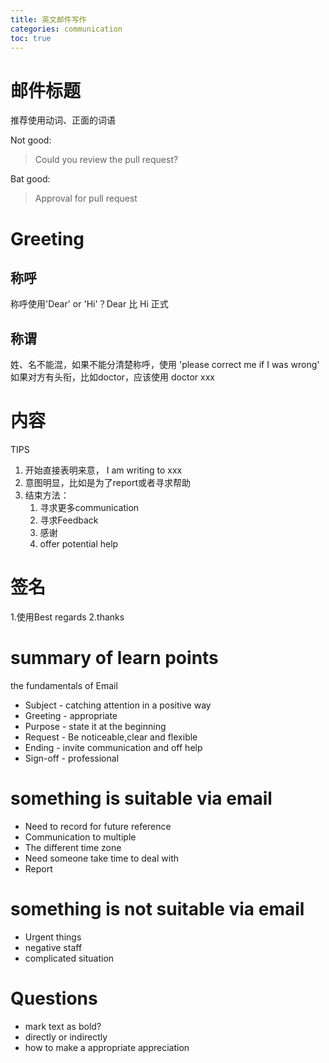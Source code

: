 ```yaml
---
title: 英文邮件写作
categories: communication
toc: true
---
```


# 邮件标题

推荐使用动词、正面的词语

Not good:

> Could you review the pull request?

Bat good:

> Approval for pull request

# Greeting

## 称呼

称呼使用'Dear' or 'Hi'？Dear 比 Hi 正式


## 称谓

姓、名不能混，如果不能分清楚称呼，使用 'please correct me if I was wrong'
如果对方有头衔，比如doctor，应该使用 doctor xxx

# 内容

TIPS

1. 开始直接表明来意， I am writing to xxx
2. 意图明显，比如是为了report或者寻求帮助
3. 结束方法：
    1. 寻求更多communication
    2. 寻求Feedback
    3. 感谢
    4. offer potential help
    
# 签名

1.使用Best regards
2.thanks

# summary of learn points

the fundamentals of Email

- Subject - catching attention in a positive way
- Greeting - appropriate
- Purpose - state it at the beginning 
- Request - Be noticeable,clear and flexible
- Ending - invite communication and off help 
- Sign-off - professional

# something is suitable via email

- Need to record for future reference
- Communication to multiple 
- The different time zone 
- Need someone take time to deal with
- Report

# something is not suitable via email

- Urgent things 
- negative staff
- complicated situation

# Questions 

- mark text as bold?
- directly or indirectly
- how to make a appropriate appreciation




